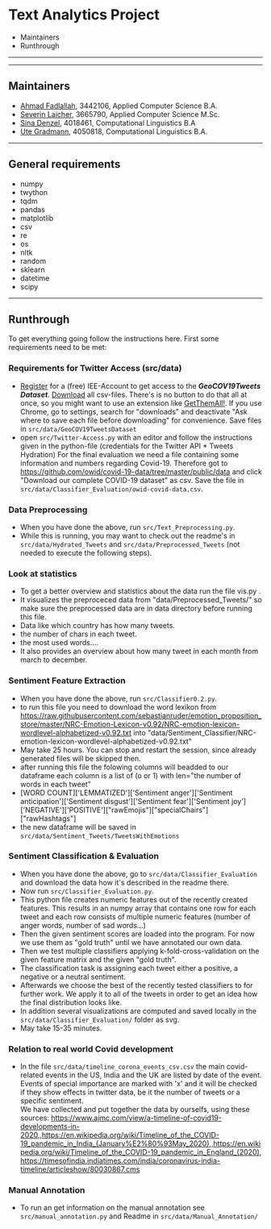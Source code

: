 # Text Analytics Project
* Maintainers
* Runthrough

-------------
-------------
## Maintainers
* [Ahmad Fadlallah](abohmaid@windowslive.com), 3442106, Applied Computer Science B.A.
* [Severin Laicher](severin.laicher@web.de), 3665790, Applied Computer Science M.Sc.
* [Sina Denzel](sinadenzel@gmail.com), 4018461, Computational Linguistics B.A
* [Ute Gradmann](utegradmann@gmx.de), 4050818, Computational Linguistics B.A.
-------------
## General requirements
* numpy
* twython
* tqdm
* pandas
* matplotlib
* csv
* re
* os
* nltk
* random
* sklearn
* datetime
* scipy

-------------

## Runthrough
To get everything going follow the instructions here. First some requirements need to be met: 

### Requirements for Twitter Access (src/data)
  * [Register](https://www.ieee.org/profile/public/createwebaccount/showRegister.html) for a (free) IEE-Account to get access to the ***GeoCOV19Tweets Dataset***. 
[Download](https://ieee-dataport.org/open-access/coronavirus-covid-19-geo-tagged-tweets-dataset#files 
) all csv-files. There's is no button to do that all at once, 
so you might want to use an extension like [GetThemAll!](https://chrome.google.com/webstore/detail/downthemall/nljkibfhlpcnanjgbnlnbjecgicbjkge). 
If you use Chrome, go to settings, search for "downloads" and deactivate "Ask where to save each file before downloading" for convenience.
Save files in `src/data/GeoCOV19TweetsDataset`
  * open `src/Twitter-Access.py` with an editor and follow the instructions given in the python-file (credentials for the Twitter API * Tweets Hydration)
For the final evaluation we need a file containing some information and numbers regarding Covid-19. Therefore got to https://github.com/owid/covid-19-data/tree/master/public/data and click "Download our complete COVID-19 dataset" as csv. Save the file in `src/data/Classifier_Evaluation/owid-covid-data.csv`. 
 
### Data Preprocessing
* When you have done the above, run ``src/Text_Preprocessing.py``. 
* While this is running, you may want to check out the readme's in ``src/data/Hydrated_Tweets`` and ``src/data/Preprocessed_Tweets`` (not needed to execute the following steps).

### Look at statistics
* To get a better overview and statistics about the data run the file vis.py .
* It visualizes the preproceced data from "data/Preprocessed_Tweets/" so make sure the preprocessed data are in data directory before running this file.
* Data like which country has how many tweets.
* the number of chars in each tweet.
* the most used words....
* It also provides an overview about how many tweet in each month from march to december.

### Sentiment Feature Extraction
* When you have done the above, run ``src/Classifier0.2.py``.
* to run this file you need to download the word lexikon from https://raw.githubusercontent.com/sebastianruder/emotion_proposition_store/master/NRC-Emotion-Lexicon-v0.92/NRC-emotion-lexicon-wordlevel-alphabetized-v0.92.txt into "data/Sentiment_Classifier/NRC-emotion-lexicon-wordlevel-alphabetized-v0.92.txt"
* May take 25 hours. You can stop and restart the session, since already generated files will be skipped then.
* after running this file the folowing columns will beadded to our dataframe each column is a list of (o or 1) with len="the number of words in each tweet"
* [WORD COUNT]['LEMMATIZED']['Sentiment anger']['Sentiment anticipation']['Sentiment disgust']['Sentiment fear']['Sentiment joy']['NEGATIVE']['POSITIVE']["rawEmojis"]["specialChairs"]["rawHashtags"]
* the new dataframe will be saved in `src/data/Sentiment_Tweets/TweetsWithEmotions`

### Sentiment Classification & Evaluation
* When you have done the above, go to ``src/data/Classifier_Evaluation`` and download the data how it's described in the readme there.
* Now run ``src/Classifier_Evaluation.py``.
* This python file creates numeric features out of the recently created features. This results in an numpy array that contains one row for each tweet and each row consists of multiple numeric features (number of anger words, number of sad words...)
* Then the given sentiment scores are loaded into the program. For now we use them as "gold truth" until we have annotated our own data. 
* Then we test multiple classifiers applying k-fold-cross-validation on the given feature matrix and the given "gold truth".
* The classification task is assigning each tweet either a positive, a negative or a neutral sentiment. 
* Afterwards we choose the best of the recently tested classifiers to for further work. We apply it to all of the tweets in order to get an idea how the final distribution looks like. 
* In addition several visualizations are computed and saved locally in the `src/data/Classifier_Evaluation/` folder as svg.
* May take 15-35 minutes.

### Relation to real world Covid development
* In the file ``src/data/timeline_corona_events_csv.csv`` the main covid-related events in the US, India and the UK are listed by date of the event.
Events of special importance are marked with 'x' and it will be checked if they show effects in twitter data, be it the number of tweets or a specific sentiment.  
  We have collected and put together the data by ourselfs, using these sources: https://www.ajmc.com/view/a-timeline-of-covid19-developments-in-2020,,https://en.wikipedia.org/wiki/Timeline_of_the_COVID-19_pandemic_in_India_(January%E2%80%93May_2020),,https://en.wikipedia.org/wiki/Timeline_of_the_COVID-19_pandemic_in_England_(2020),
https://timesofindia.indiatimes.com/india/coronavirus-india-timeline/articleshow/80030867.cms


### Manual Annotation
* To run an get information on the manual annotation see ``src/manual_annotation.py`` and Readme in ``src/data/Manual_Annotation/``